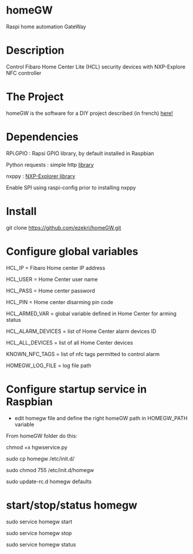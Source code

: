 # homeGW
Raspi home automation GateWay

# Description 
Control Fibaro Home Center Lite (HCL) security devices with NXP-Explore NFC controller 

# The Project
homeGW is the software for a DIY project described (in french) [here!](http://www.domotique-fibaro.fr/index.php/topic/7207-passerelle-nfc-pour-home-center/)


# Dependencies
RPi.GPIO : Rapsi GPIO library, by default installed in Raspbian

Python requests : simple http [library](http://docs.python-requests.org/en/latest/user/install/)

nxppy : [NXP-Explorer library](https://github.com/svvitale/nxppy)

Enable SPI using raspi-config prior to installing nxppy


# Install
git clone https://github.com/ezekri/homeGW.git

# Configure global variables

HCL_IP = Fibaro Home center IP address

HCL_USER = Home Center user name

HCL_PASS = Home center password

HCL_PIN = Home center disarming pin code

HCL_ARMED_VAR = global variable defined in Home Center for arming status  

HCL_ALARM_DEVICES = list of Home Center alarm devices ID

HCL_ALL_DEVICES = list of all Home Center devices

KNOWN_NFC_TAGS = list of nfc tags permitted to control alarm 

HOMEGW_LOG_FILE = log file path

# Configure startup service in Raspbian

- edit homegw file and define the right homeGW path in HOMEGW_PATH variable

From homeGW folder do this:

chmod +x hgwservice.py

sudo cp homegw /etc/init.d/

sudo chmod 755 /etc/init.d/homegw

sudo update-rc.d homegw defaults

# start/stop/status homegw
sudo service homegw start

sudo service homegw stop

sudo service homegw status


